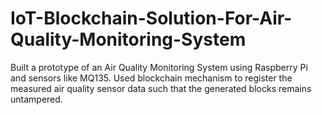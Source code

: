 # IoT-Blockchain-Solution-For-Air-Quality-Monitoring-System
Built a prototype of an Air Quality Monitoring System using Raspberry Pi and sensors like MQ135. Used blockchain mechanism to register the measured air quality sensor data such that the generated blocks remains untampered.

